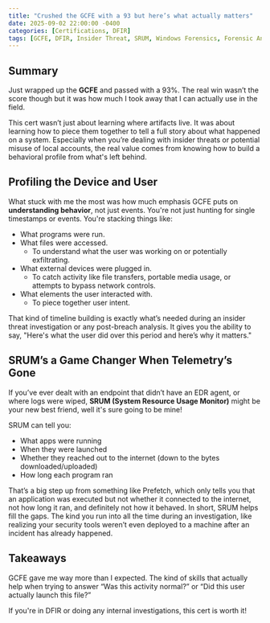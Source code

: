 ```yaml
---
title: "Crushed the GCFE with a 93 but here’s what actually matters"
date: 2025-09-02 22:00:00 -0400
categories: [Certifications, DFIR]
tags: [GCFE, DFIR, Insider Threat, SRUM, Windows Forensics, Forensic Analysis]
---
```


## Summary

Just wrapped up the **GCFE** and passed with a 93%. The real win wasn’t the score though but it was how much I took away that I can actually use in the field.

This cert wasn’t just about learning where artifacts live. It was about learning how to piece them together to tell a full story about what happened on a system. Especially when you’re dealing with insider threats or potential misuse of local accounts, the real value comes from knowing how to build a behavioral profile from what's left behind.

## Profiling the Device and User

What stuck with me the most was how much emphasis GCFE puts on **understanding behavior**, not just events. You're not just hunting for single timestamps or events. You're stacking things like:

* What programs were run.
* What files were accessed. 
  - To understand what the user was working on or potentially exfiltrating.
* What external devices were plugged in. 
  - To catch activity like file transfers, portable media usage, or attempts to bypass network controls.
* What elements the user interacted with. 
  - To piece together user intent.

That kind of timeline building is exactly what’s needed during an insider threat investigation or any post-breach analysis. It gives you the ability to say, "Here's what the user did over this period and here’s why it matters."

## SRUM’s a Game Changer When Telemetry’s Gone

If you’ve ever dealt with an endpoint that didn’t have an EDR agent, or where logs were wiped, **SRUM (System Resource Usage Monitor)** might be your new best friend, well it's sure going to be mine!

SRUM can tell you:

* What apps were running
* When they were launched
* Whether they reached out to the internet (down to the bytes downloaded/uploaded)
* How long each program ran 

That’s a big step up from something like Prefetch, which only tells you that an application was executed but not whether it connected to the internet, not how long it ran, and definitely not how it behaved. In short, SRUM helps fill the gaps. The kind you run into all the time during an investigation, like realizing your security tools weren’t even deployed to a machine after an incident has already happened.

## Takeaways

GCFE gave me way more than I expected. The kind of skills that actually help when trying to answer “Was this activity normal?” or “Did this user actually launch this file?”

If you're in DFIR or doing any internal investigations, this cert is worth it!

